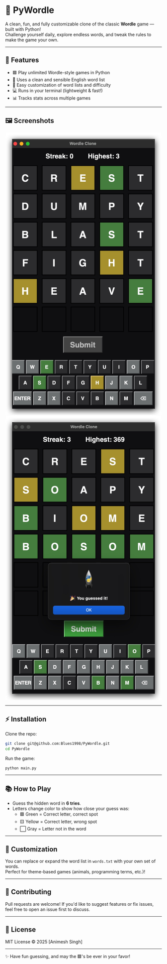 # 🎯 PyWordle

A clean, fun, and fully customizable clone of the classic **Wordle** game — built with Python!  
Challenge yourself daily, explore endless words, and tweak the rules to make the game your own.

---

## 🚀 Features

- 🟩 Play unlimited Wordle-style games in Python
- 📜 Uses a clean and sensible English word list
- 🎨 Easy customization of word lists and difficulty
- 💻 Runs in your terminal (lightweight & fast!)
- 📊 Tracks stats across multiple games

---

## 🖼️ Screenshots


<p align="center">
  <img src="screenshots/gameplay.jpg" width="500"/>
  <img src="screenshots/gameplay2.jpg" width="500"/>
</p>

---

## ⚡ Installation

Clone the repo:

```bash
git clone git@github.com:Blues1998/PyWordle.git
cd PyWordle
```

Run the game:

```bash
python main.py
```

---

## 📚 How to Play

- Guess the hidden word in **6 tries**.  
- Letters change color to show how close your guess was:  
  - 🟩 Green = Correct letter, correct spot  
  - 🟨 Yellow = Correct letter, wrong spot  
  - ⬜ Gray = Letter not in the word  

---

## 🔧 Customization

You can replace or expand the word list in `words.txt` with your own set of words.  
Perfect for theme-based games (animals, programming terms, etc.)!

---

## 🤝 Contributing

Pull requests are welcome! If you'd like to suggest features or fix issues, feel free to open an issue first to discuss.

---

## 📜 License

MIT License © 2025 [Animesh Singh]

---

✨ Have fun guessing, and may the 🟩's be ever in your favor!
